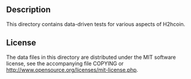 Description
------------

This directory contains data-driven tests for various aspects of H2hcoin.

License
--------

The data files in this directory are distributed under the MIT software
license, see the accompanying file COPYING or
http://www.opensource.org/licenses/mit-license.php.


